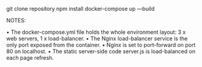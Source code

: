git clone repository
npm install
docker-compose up ––build

NOTES:

•	The docker-compose.yml file holds the whole environment layout: 3 x web servers, 1 x load-balancer.
•	The Nginx load-balancer service is the only port exposed from the container.
•	Nginx is set to port-forward on port 80 on localhost.
•	The static server-side code server.js is load-balanced on each page refresh.
